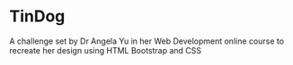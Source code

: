 # TinDog
A challenge set by Dr Angela Yu in her Web Development online course to recreate her design using HTML Bootstrap and CSS
